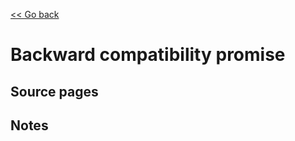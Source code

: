 [<< Go back](https://artoasmith.github.io/sf-preps/)

# Backward compatibility promise

## Source pages

## Notes
